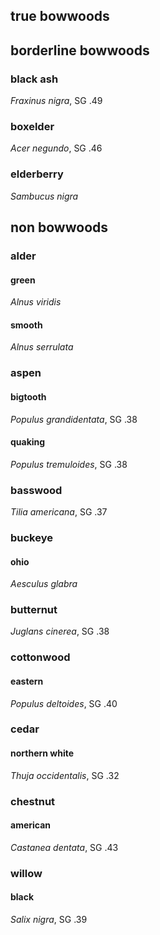 ## true bowwoods

## borderline bowwoods

### black ash

*Fraxinus nigra*, SG .49

### boxelder

*Acer negundo*, SG .46

### elderberry

*Sambucus nigra*

## non bowwoods

### alder

#### green

*Alnus viridis*

#### smooth

*Alnus serrulata*

### aspen

#### bigtooth

*Populus grandidentata*, SG .38

#### quaking

*Populus tremuloides*, SG .38

### basswood

*Tilia americana*, SG .37

### buckeye

#### ohio

*Aesculus glabra*

### butternut

*Juglans cinerea*, SG .38

### cottonwood

#### eastern

*Populus deltoides*, SG .40

### cedar

#### northern white

*Thuja occidentalis*, SG .32

### chestnut

#### american

*Castanea dentata*, SG .43

### willow

#### black

*Salix nigra*, SG .39